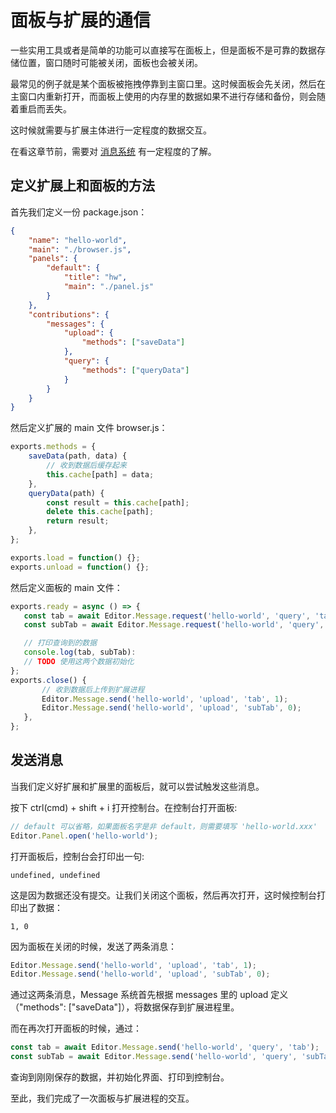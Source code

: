 # 面板与扩展的通信

一些实用工具或者是简单的功能可以直接写在面板上，但是面板不是可靠的数据存储位置，窗口随时可能被关闭，面板也会被关闭。

最常见的例子就是某个面板被拖拽停靠到主窗口里。这时候面板会先关闭，然后在主窗口内重新打开，而面板上使用的内存里的数据如果不进行存储和备份，则会随着重启而丢失。

这时候就需要与扩展主体进行一定程度的数据交互。

在看这章节前，需要对 [消息系统](./messages.md) 有一定程度的了解。

## 定义扩展上和面板的方法

首先我们定义一份 package.json：

```json
{
    "name": "hello-world",
    "main": "./browser.js",
    "panels": {
        "default": {
            "title": "hw",
            "main": "./panel.js"
        }
    },
    "contributions": {
        "messages": {
            "upload": {
                "methods": ["saveData"]
            },
            "query": {
                "methods": ["queryData"]
            }
        }
    }
}
```

然后定义扩展的 main 文件 browser.js：

```javascript
exports.methods = {
    saveData(path, data) {
        // 收到数据后缓存起来
        this.cache[path] = data;
    },
    queryData(path) {
        const result = this.cache[path];
        delete this.cache[path];
        return result;
    },
};

exports.load = function() {};
exports.unload = function() {};
```

然后定义面板的 main 文件：

 ```javascript
 exports.ready = async () => {
    const tab = await Editor.Message.request('hello-world', 'query', 'tab');
    const subTab = await Editor.Message.request('hello-world', 'query', 'subTab');

    // 打印查询到的数据
    console.log(tab, subTab):
    // TODO 使用这两个数据初始化
 };
 exports.close() {
        // 收到数据后上传到扩展进程
        Editor.Message.send('hello-world', 'upload', 'tab', 1);
        Editor.Message.send('hello-world', 'upload', 'subTab', 0);
    },
 };
 ```

 ## 发送消息

 当我们定义好扩展和扩展里的面板后，就可以尝试触发这些消息。

 按下 ctrl(cmd) + shift + i 打开控制台。在控制台打开面板:

 ```javascript
 // default 可以省略，如果面板名字是非 default，则需要填写 'hello-world.xxx'
 Editor.Panel.open('hello-world');
 ```

打开面板后，控制台会打印出一句:

```
undefined, undefined
```

这是因为数据还没有提交。让我们关闭这个面板，然后再次打开，这时候控制台打印出了数据：

 ```
1, 0
 ```

 因为面板在关闭的时候，发送了两条消息：

```javascript
Editor.Message.send('hello-world', 'upload', 'tab', 1);
Editor.Message.send('hello-world', 'upload', 'subTab', 0);
```

通过这两条消息，Message 系统首先根据 messages 里的 upload 定义（"methods": ["saveData"]），将数据保存到扩展进程里。

而在再次打开面板的时候，通过：

```javascript
const tab = await Editor.Message.send('hello-world', 'query', 'tab');
const subTab = await Editor.Message.send('hello-world', 'query', 'subTab');
```

查询到刚刚保存的数据，并初始化界面、打印到控制台。

至此，我们完成了一次面板与扩展进程的交互。
